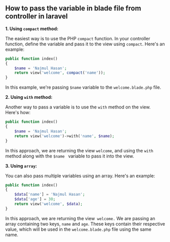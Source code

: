 ## How to pass the variable in blade file from controller in laravel

**1. Using `compact` method:**

The easiest way is to use the PHP `compact` function. In your controller function, define the variable and pass it to the view using `compact`. Here's an example:

```php
public function index()
{
    $name = 'Najmul Hasan';
    return view('welcome', compact('name'));
}
```

In this example, we're passing `$name` variable to the `welcome.blade.php` file.

**2. Using `with` method:**

Another way to pass a variable is to use the `with` method on the view. Here's how:

```php
public function index()
{
    $name = 'Najmul Hasan';
    return view('welcome')->with('name', $name);
}
```

In this approach, we are returning the view `welcome`, and using the `with` method along with the `$name ` variable to pass it into the view.

**3. Using `array`:**

You can also pass multiple variables using an array. Here's an example:

```php
public function index()
{
    $data['name'] = 'Najmul Hasan';
    $data['age'] = 30;
    return view('welcome', $data);
}
```

In this approach, we are returning the view` welcome.` We are passing an array containing two keys, `name` and `age`. These keys contain their respective value, which will be used in the `welcome.blade.php` file using the same name.
